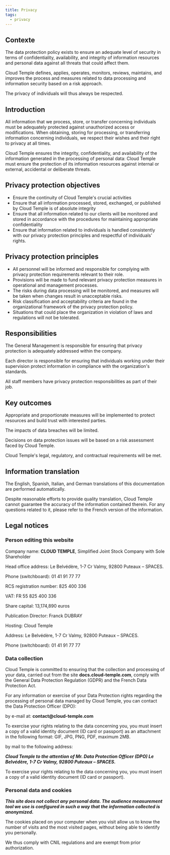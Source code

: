 ```yaml
---
title: Privacy
tags:
  - privacy
---
```


## Contexte

The data protection policy exists to ensure an adequate level of security in terms of confidentiality, availability, and integrity of information resources and personal data against all threats that could affect them.

Cloud Temple defines, applies, operates, monitors, reviews, maintains, and improves the process and measures related to data processing and information security based on a risk approach.

The privacy of individuals will thus always be respected.

## Introduction

All information that we process, store, or transfer concerning individuals must be adequately protected against unauthorized access or modifications. When obtaining, storing for processing, or transferring information concerning individuals, we respect their wishes and their right to privacy at all times.

Cloud Temple ensures the integrity, confidentiality, and availability of the information generated in the processing of personal data: Cloud Temple must ensure the protection of its information resources against internal or external, accidental or deliberate threats.

## Privacy protection objectives
- Ensure the continuity of Cloud Temple's crucial activities
- Ensure that all information processed, stored, exchanged, or published by Cloud Temple is of absolute integrity
- Ensure that all information related to our clients will be monitored and stored in accordance with the procedures for maintaining appropriate confidentiality
- Ensure that information related to individuals is handled consistently with our privacy protection principles and respectful of individuals' rights.

## Privacy protection principles
- All personnel will be informed and responsible for complying with privacy protection requirements relevant to their role.
- Provisions will be made to fund relevant privacy protection measures in operational and management processes.
- The risks during data processing will be monitored, and measures will be taken when changes result in unacceptable risks.
- Risk classification and acceptability criteria are found in the organizational framework of the privacy protection policy.
- Situations that could place the organization in violation of laws and regulations will not be tolerated.

## Responsibilities

The General Management is responsible for ensuring that privacy protection is adequately addressed within the company.

Each director is responsible for ensuring that individuals working under their supervision protect information in compliance with the organization's standards.

All staff members have privacy protection responsibilities as part of their job.

## Key outcomes

Appropriate and proportionate measures will be implemented to protect resources and build trust with interested parties.

The impacts of data breaches will be limited.

Decisions on data protection issues will be based on a risk assessment faced by Cloud Temple.

Cloud Temple's legal, regulatory, and contractual requirements will be met.

## Information translation

The English, Spanish, Italian, and German translations of this documentation are performed automatically.

Despite reasonable efforts to provide quality translation, Cloud Temple cannot guarantee the accuracy of the information contained therein.
For any questions related to it, please refer to the French version of the information.

## Legal notices

### Person editing this website
Company name: __CLOUD TEMPLE__, Simplified Joint Stock Company with Sole Shareholder

Head office address: Le Belvédère, 1-7 Cr Valmy, 92800 Puteaux – SPACES.

Phone (switchboard): 01 41 91 77 77

RCS registration number: 825 400 336

VAT: FR 55 825 400 336

Share capital: 13,174,890 euros

Publication Director: Franck DUBRAY

Hosting: Cloud Temple

Address: Le Belvédère, 1-7 Cr Valmy, 92800 Puteaux – SPACES.

Phone (switchboard): 01 41 91 77 77

### Data collection
Cloud Temple is committed to ensuring that the collection and processing of your data, carried out from the site __docs.cloud-temple.com__, comply with the General Data Protection Regulation (GDPR) and the French Data Protection Act.

For any information or exercise of your Data Protection rights regarding the processing of personal data managed by Cloud Temple, you can contact the Data Protection Officer (DPO):

by e-mail at: __contact@cloud-temple.com__

To exercise your rights relating to the data concerning you, you must insert a copy of a valid identity document (ID card or passport) as an attachment in the following format: GIF, JPG, PNG, PDF, maximum 2MB.

by mail to the following address:

*__Cloud Temple to the attention of Mr. Data Protection Officer (DPO) Le Belvédère, 1-7 Cr Valmy, 92800 Puteaux – SPACES.__*

To exercise your rights relating to the data concerning you, you must insert a copy of a valid identity document (ID card or passport).

### Personal data and cookies
___This site does not collect any personal data. The audience measurement tool we use is configured 
in such a way that the information collected is anonymized.___

The cookies placed on your computer when you visit allow us to know the number of visits and the most visited pages, 
without being able to identify you personally.

We thus comply with CNIL regulations and are exempt from prior authorization.